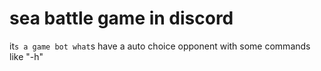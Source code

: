 # sea battle game in discord
it`s a game bot what`s have a auto choice opponent
with some commands like "-h"